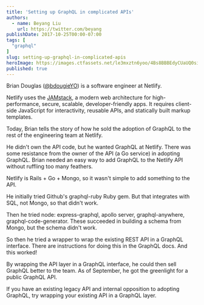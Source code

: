 ```yaml
---
title: 'Setting up GraphQL in complicated APIs'
authors:
  - name: Beyang Liu
    url: https://twitter.com/beyang
publishDate: 2017-10-25T00:00-07:00
tags: [
  "graphql"
]
slug: setting-up-graphql-in-complicated-apis
heroImage: https://images.ctfassets.net/le3mxztn6yoo/4Bs8BBBEdyCUaUQ0siGuAc/9e17b3c61c2d36b6ad2c51f67f0b0521/graphql2017laptop_Selection_003.png
published: true
---
```



Brian Douglas ([@bdougieYO](https://twitter.com/bdougieyo)) is a software engineer at Netlify.

Netlify uses the [JAMstack](https://jamstack.org/), a modern web architecture for high-performance, secure, scalable, developer-friendly apps. It requires client-side JavaScript for interactivity, reusable APIs, and statically built markup templates.

Today, Brian tells the story of how he sold the adoption of GraphQL to the rest of the engineering team at Netlify.

He didn't own the API code, but he wanted GraphQL at Netlify. There was some resistance from the owner of the API (a Go service) in adopting GraphQL. Brian needed an easy way to add GraphQL to the Netlify API without ruffling too many feathers.

Netlify is Rails + Go + Mongo, so it wasn't simple to add something to the API.

He initially tried Github's graphql-ruby Ruby gem. But that integrates with SQL, not Mongo, so that didn't work.

Then he tried node: express-graphql, apollo server, graphql-anywhere, graphql-code-generator. These succeeded in building a schema from Mongo, but the schema didn't work.

So then he tried a wrapper to wrap the existing REST API in a GraphQL interface. There are instructions for doing this in the GraphQL docs. And this worked!

By wrapping the API layer in a GraphQL interface, he could then sell GraphQL better to the team. As of September, he got the greenlight for a public GraphQL API.

If you have an existing legacy API and internal opposition to adopting GraphQL, try wrapping your existing API in a GraphQL layer.
